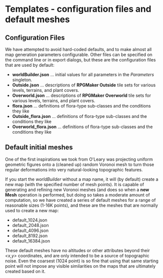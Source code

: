 # Templates - configuration files and default meshes

## Configuration Files
We have attempted to avoid hard-coded defaults, and to make almost
all map generation parameters configurable.  Other files can be 
specified on the command line or in export dialogs, but these 
are the configuration files that are used by default:
   * **worldBuilder.json** ... initial values for all parameters in the _Parameters_ singleton.
   * **Outside.json** ... descriptions of **RPGMaker Outside** tile sets for various levels, terrains, and plant covers.
   * **Overworld.json** ... descriptions of **RPGMaker Overworld** tile sets for various levels, terrains, and plant covers.
   * **flora.json** ... definitions of flora-type sub-classes and the conditions they like
   * **Outside_flora.json** ... definitions of flora-type sub-classes and the conditions they like
   * **Overworld_flora.json** ... definitions of flora-type sub-classes and the conditions they like

## Default initial meshes
One of the first inspirations we took from O'Leary was projecting
uniform geometric figures onto a (cleaned up) random Voronoi mesh
to turn those regular deformations into very natural-looking
topographic features.

If you start the _worldBuilder_ without a map name, it will (by default)
create a new map (with the specified number of mesh points).
It is capable of generating and refining new Voronoi meshes (and 
does so when a **new Mesh** operation is performed, but doing so
takes a moderate amount of computation, so we have created a
series of default meshes for a range of reasonable sizes 
(1-16K points), and these are the meshes that are normally used
to create a new map:
   * default_1024.json
   * default_2048.json
   * default_4096.json
   * default_8192.json
   * default_16384.json

These default meshes have no altitudes or other attributes beyond
their _<x,y>_ coordinates, and are only intended to be a source of
topographic noise.  Even the coarsest (1024 point) is so fine that
using that same starting point will not impose any visible similarities
on the maps that are ultimately created based on it.
